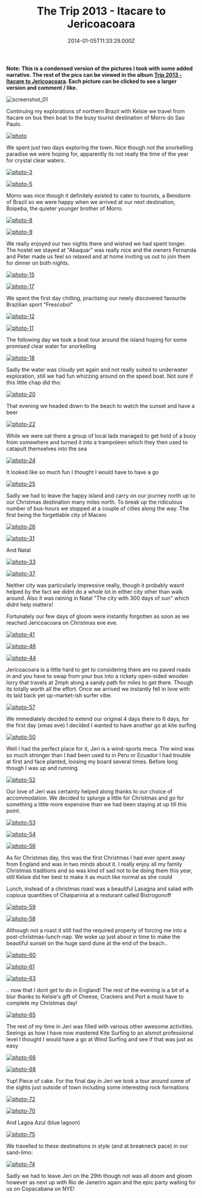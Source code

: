 ﻿---
coverImage: /images/fallback-post-header.png
date: "2014-01-05T11:33:29.000Z"
tags:
  - brazil
  - kite
  - north
  - san
  - sea
  - sun
  - travel
  - trip
title: The Trip 2013 - Itacare to Jericoacoara
oldUrl: /2013-trip/the-trip-2013-itacare-to-jericoacoara
---

**Note: This is a condensed version of the pictures I took with some added narrative. The rest of the pics can be viewed in the album [Trip 2013 - Itacare to Jericoacoara](https://www.facebook.com/media/set/?set=a.10152149614891031.1073741861.593661030&type=1&l=5726e155d9). Each picture can be clicked to see a larger version and comment / like.**

![screenshot_01](https://www.mikecann.blog/wp-content/uploads/2014/01/screenshot_01.png)

Continuing my explorations of northern Brazil with Kelsie we travel from Itacare on bus then boat to the busy tourist destination of Morro do Sao Paulo.

<!-- more -->

[![photo](https://www.mikecann.blog/wp-content/uploads/2014/01/photo.jpg)](https://www.facebook.com/photo.php?fbid=10152149615391031&set=a.10152149614891031.1073741861.593661030&type=3&theater)

We spent just two days exploring the town. Nice though not the snorkelling paradise we were hoping for, apparently its not really the time of the year for crystal clear waters.

[![photo-3](https://www.mikecann.blog/wp-content/uploads/2014/01/photo-3.jpg)](https://www.facebook.com/photo.php?fbid=10152149615406031&set=a.10152149614891031.1073741861.593661030&type=3&theater)

[![photo-5](https://www.mikecann.blog/wp-content/uploads/2014/01/photo-5.jpg)](https://www.facebook.com/photo.php?fbid=10152149615821031&set=a.10152149614891031.1073741861.593661030&type=3&theater)

Morro was nice though it definitely existed to cater to tourists, a Benidorm of Brazil so we were happy when we arrived at our next destination, Boipeba, the quieter younger brother of Morro.

[![photo-8](https://www.mikecann.blog/wp-content/uploads/2014/01/photo-8.jpg)](https://www.facebook.com/photo.php?fbid=10152149616031031&set=a.10152149614891031.1073741861.593661030&type=3&theater)

[![photo-9](https://www.mikecann.blog/wp-content/uploads/2014/01/photo-9.jpg)](https://www.facebook.com/photo.php?fbid=10152149616221031&set=a.10152149614891031.1073741861.593661030&type=3&theater)

We really enjoyed our two nights there and wished we had spent longer. The hostel we stayed at "Abaquar" was really nice and the owners Fernanda and Peter made us feel so relaxed and at home inviting us out to join them for dinner on both nights.

[![photo-15](https://www.mikecann.blog/wp-content/uploads/2014/01/photo-15.jpg)](https://www.facebook.com/photo.php?fbid=10152149616676031&set=a.10152149614891031.1073741861.593661030&type=3&theater)

[![photo-17](https://www.mikecann.blog/wp-content/uploads/2014/01/photo-17.jpg)](https://www.facebook.com/photo.php?fbid=10152149616996031&set=a.10152149614891031.1073741861.593661030&type=3&theater)

We spent the first day chilling, practising our newly discovered favourite Brazilian sport "Frescobol"

[![photo-12](https://www.mikecann.blog/wp-content/uploads/2014/01/photo-12.jpg)](https://www.facebook.com/photo.php?fbid=10152149616496031&set=a.10152149614891031.1073741861.593661030&type=3&theater)

[![photo-11](https://www.mikecann.blog/wp-content/uploads/2014/01/photo-11.jpg)](https://www.facebook.com/photo.php?fbid=10152149616331031&set=a.10152149614891031.1073741861.593661030&type=3&theater)

The following day we took a boat tour around the island hoping for some promised clear water for snorkelling

[![photo-18](https://www.mikecann.blog/wp-content/uploads/2014/01/photo-18.jpg)](https://www.facebook.com/photo.php?fbid=10152149617126031&set=a.10152149614891031.1073741861.593661030&type=3&theater)

Sadly the water was cloudy yet again and not really suited to underwater exploration, still we had fun whizzing around on the speed boat. Not sure if this little chap did tho:

[![photo-20](https://www.mikecann.blog/wp-content/uploads/2014/01/photo-20.jpg)](https://www.facebook.com/photo.php?fbid=10152149617331031&set=a.10152149614891031.1073741861.593661030&type=3&theater)

That evening we headed down to the beach to watch the sunset and have a beer

[![photo-22](https://www.mikecann.blog/wp-content/uploads/2014/01/photo-22.jpg)](https://www.facebook.com/photo.php?fbid=10152149617566031&set=a.10152149614891031.1073741861.593661030&type=3&theater)

While we were sat there a group of local lads managed to get hold of a buoy from somewhere and turned it into a trampoleen which they then used to catapult themselves into the sea

[![photo-24](https://www.mikecann.blog/wp-content/uploads/2014/01/photo-24.jpg)](https://www.facebook.com/photo.php?fbid=10152149617851031&set=a.10152149614891031.1073741861.593661030&type=3&theater)

It looked like so much fun I thought I would have to have a go

[![photo-25](https://www.mikecann.blog/wp-content/uploads/2014/01/photo-25.jpg)](https://www.facebook.com/photo.php?fbid=10152149617951031&set=a.10152149614891031.1073741861.593661030&type=3&theater)

Sadly we had to leave the happy island and carry on our journey north up to our Christmas destination many miles north. To break up the ridiculous number of bus-hours we stopped at a couple of cities along the way. The first being the forgettable city of Maceio

[![photo-26](https://www.mikecann.blog/wp-content/uploads/2014/01/photo-26.jpg)](https://www.facebook.com/photo.php?fbid=10152149618046031&set=a.10152149614891031.1073741861.593661030&type=3&theater)

[![photo-31](https://www.mikecann.blog/wp-content/uploads/2014/01/photo-31.jpg)](https://www.facebook.com/photo.php?fbid=10152149619061031&set=a.10152149614891031.1073741861.593661030&type=3&theater)

And Natal

[![photo-33](https://www.mikecann.blog/wp-content/uploads/2014/01/photo-33.jpg)](https://www.facebook.com/photo.php?fbid=10152149619311031&set=a.10152149614891031.1073741861.593661030&type=3&theater)

[![photo-37](https://www.mikecann.blog/wp-content/uploads/2014/01/photo-37.jpg)](https://www.facebook.com/photo.php?fbid=10152149619826031&set=a.10152149614891031.1073741861.593661030&type=3&theater)

Neither city was particularly impressive really, though it probably wasnt helped by the fact we didnt do a whole lot in either city other than walk around. Also it was raining in Natal "The city with 300 days of sun" which didnt help matters!

Fortunately our few days of gloom were instantly forgotten as soon as we reached Jericoacoara on Christmas eve eve.

[![photo-41](https://www.mikecann.blog/wp-content/uploads/2014/01/photo-41.jpg)](https://www.facebook.com/photo.php?fbid=10152149620226031&set=a.10152149614891031.1073741861.593661030&type=3&theater)

[![photo-46](https://www.mikecann.blog/wp-content/uploads/2014/01/photo-46.jpg)](https://www.facebook.com/photo.php?fbid=10152149621181031&set=a.10152149614891031.1073741861.593661030&type=3&theater)

[![photo-44](https://www.mikecann.blog/wp-content/uploads/2014/01/photo-44.jpg)](https://www.facebook.com/photo.php?fbid=10152149620631031&set=a.10152149614891031.1073741861.593661030&type=3&theater)

Jericoacoara is a little hard to get to considering there are no paved roads in and you have to swap from your bus into a rickety open-sided wooden lorry that travels at 2mph along a sandy path for miles to get there. Though its totally worth all the effort. Once we arrived we instantly fell in love with its laid back yet up-market-ish surfer vibe.

[![photo-57](https://www.mikecann.blog/wp-content/uploads/2014/01/photo-57.jpg)](https://www.facebook.com/photo.php?fbid=10152149622916031&set=a.10152149614891031.1073741861.593661030&type=3&theater)

We immediately decided to extend our original 4 days there to 6 days, for the first day (xmas eve) I decided I wanted to have another go at kite surfing

[![photo-50](https://www.mikecann.blog/wp-content/uploads/2014/01/photo-50.jpg)](https://www.facebook.com/photo.php?fbid=10152149621911031&set=a.10152149614891031.1073741861.593661030&type=3&theater)

Well I had the perfect place for it, Jeri is a wind-sports meca. The wind was so much stronger than I had been used to in Peru or Ecuador I had trouble at first and face planted, loosing my board several times. Before long though I was up and running.

[![photo-52](https://www.mikecann.blog/wp-content/uploads/2014/01/photo-52.jpg)](https://www.facebook.com/photo.php?fbid=10152149622026031&set=a.10152149614891031.1073741861.593661030&type=3&theater)

Our love of Jeri was certainty helped along thanks to our choice of accommodation. We decided to splurge a little for Christmas and go for something a little more expensive than we had been staying at up till this point.

[![photo-53](https://www.mikecann.blog/wp-content/uploads/2014/01/photo-53.jpg)](https://www.facebook.com/photo.php?fbid=10152149622156031&set=a.10152149614891031.1073741861.593661030&type=3&theater)

[![photo-54](https://www.mikecann.blog/wp-content/uploads/2014/01/photo-54.jpg)](https://www.facebook.com/photo.php?fbid=10152149622406031&set=a.10152149614891031.1073741861.593661030&type=3&theater)

[![photo-56](https://www.mikecann.blog/wp-content/uploads/2014/01/photo-56.jpg)](https://www.facebook.com/photo.php?fbid=10152149622696031&set=a.10152149614891031.1073741861.593661030&type=3&theater)

As for Christmas day, this was the first Christmas I had ever spent away from England and was in two minds about it. I really enjoy all my family Christmas traditions and so was kind of sad not to be doing them this year, still Kelsie did her best to make it as much like normal as she could

Lunch, instead of a christmas roast was a beautiful Lasagna and salad with copious quantities of Chaiparinia at a resturant called Bistrogonoff

[![photo-59](https://www.mikecann.blog/wp-content/uploads/2014/01/photo-59.jpg)](https://www.facebook.com/photo.php?fbid=10152149623351031&set=a.10152149614891031.1073741861.593661030&type=3&theater)

[![photo-58](https://www.mikecann.blog/wp-content/uploads/2014/01/photo-58.jpg)](https://www.facebook.com/photo.php?fbid=10152149623161031&set=a.10152149614891031.1073741861.593661030&type=3&theater)

Although not a roast it still had the required property of forcing me into a post-christmas-lunch-nap. We woke up just about in time to make the beautiful sunset on the huge sand dune at the end of the beach..

[![photo-60](https://www.mikecann.blog/wp-content/uploads/2014/01/photo-60.jpg)](https://www.facebook.com/photo.php?fbid=10152149623411031&set=a.10152149614891031.1073741861.593661030&type=3&theater)

[![photo-61](https://www.mikecann.blog/wp-content/uploads/2014/01/photo-61.jpg)](https://www.facebook.com/photo.php?fbid=10152149623491031&set=a.10152149614891031.1073741861.593661030&type=3&theater)

[![photo-63](https://www.mikecann.blog/wp-content/uploads/2014/01/photo-63.jpg)](https://www.facebook.com/photo.php?fbid=10152149623651031&set=a.10152149614891031.1073741861.593661030&type=3&theater)

.. now that I dont get to do in England! The rest of the evening is a bit of a blur thanks to Kelsie's gift of Cheese, Crackers and Port a must have to complete my Christmas day!

[![photo-65](https://www.mikecann.blog/wp-content/uploads/2014/01/photo-65.jpg)](https://www.facebook.com/photo.php?fbid=10152149623881031&set=a.10152149614891031.1073741861.593661030&type=3&theater)

The rest of my time in Jeri was filled with various other awesome activities. Seeings as how I have now mastered Kite Surfing to an alsmot professional level I thought I would have a go at Wind Surfing and see if that was just as easy

[![photo-66](https://www.mikecann.blog/wp-content/uploads/2014/01/photo-66.jpg)](https://www.facebook.com/photo.php?fbid=10152149623996031&set=a.10152149614891031.1073741861.593661030&type=3&theater)

[![photo-68](https://www.mikecann.blog/wp-content/uploads/2014/01/photo-68.jpg)](https://www.facebook.com/photo.php?fbid=10152149624201031&set=a.10152149614891031.1073741861.593661030&type=3&theater)

Yup! Piece of cake. For the final day in Jeri we took a tour around some of the sights just outside of town including some interesting rock formations

[![photo-72](https://www.mikecann.blog/wp-content/uploads/2014/01/photo-72.jpg)](https://www.facebook.com/photo.php?fbid=10152149625331031&set=a.10152149614891031.1073741861.593661030&type=3&theater)

[![photo-70](https://www.mikecann.blog/wp-content/uploads/2014/01/photo-70.jpg)](https://www.facebook.com/photo.php?fbid=10152149624581031&set=a.10152149614891031.1073741861.593661030&type=3&theater)

And Lagoa Azul (blue lagoon)

[![photo-75](https://www.mikecann.blog/wp-content/uploads/2014/01/photo-75.jpg)](https://www.facebook.com/photo.php?fbid=10152149625641031&set=a.10152149614891031.1073741861.593661030&type=3&theater)

We travelled to these destinations in style (and at breakneck pace) in our sand-limo:

[![photo-74](https://www.mikecann.blog/wp-content/uploads/2014/01/photo-74.jpg)](https://www.facebook.com/photo.php?fbid=10152149625441031&set=a.10152149614891031.1073741861.593661030&type=3&theater)

Sadly we had to leave Jeri on the 29th though not was all doom and gloom however as next up with Rio de Janeriro again and the epic party waiting for us on Copacabana on NYE!

